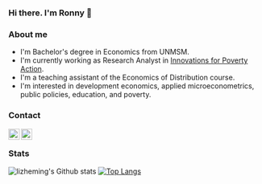 ### Hi there. I'm Ronny 👋

### About me
* I'm Bachelor's degree in Economics from UNMSM.
* I'm currently working as Research Analyst in [Innovations for Poverty Action](https://www.poverty-action.org/).
* I'm a teaching assistant of the Economics of Distribution course.
* I'm interested in development economics, applied microeconometrics, public policies, education, and poverty.


### Contact
[<img align="left" alt="codeSTACKr | Twitter" width="22px" src="https://cdn.jsdelivr.net/npm/simple-icons@v3/icons/twitter.svg" />][twitter]
[<img align="left" alt="codeSTACKr | LinkedIn" width="22px" src="https://cdn.jsdelivr.net/npm/simple-icons@v3/icons/linkedin.svg" />][linkedin]


<br>

### Stats
![lizheming's Github stats](https://github-readme-stats.vercel.app/api?username=rmcondor&show_icons=true)
[![Top Langs](https://github-readme-stats.vercel.app/api/top-langs/?username=rmcondor&layout=compact)](https://github.com/rmcondor/github-readme-stats)



[twitter]: https://twitter.com/rmcondor
[linkedin]: https://linkedin.com/in/rcondor
<!--
**rmcondor/rmcondor** is a ✨ _special_ ✨ repository because its `README.md` (this file) appears on your GitHub profile.

Here are some ideas to get you started:

- 🔭 I’m currently working on ...
- 🌱 I’m currently learning ...
- 👯 I’m looking to collaborate on ...
- 🤔 I’m looking for help with ...
- 💬 Ask me about ...
- 📫 How to reach me: ...
- 😄 Pronouns: ...
- ⚡ Fun fact: ...
-->

